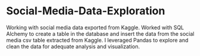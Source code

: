 # Social-Media-Data-Exploration
Working with social media data exported from Kaggle. 
Worked with SQL Alchemy to create a table in the database and insert the data from the social media csv table extracted from Kaggle.
I leveraged Pandas to explore and clean the data for adequate analysis and visualization.
